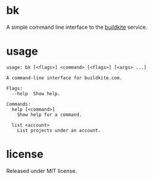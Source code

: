 # bk

A simple command line interface to the [buildkite](http://buildkite.com) service.

# usage

```
usage: bk [<flags>] <command> [<flags>] [<args> ...]

A command-line interface for buildkite.com.

Flags:
  --help  Show help.

Commands:
  help [<command>]
    Show help for a command.

  list <account>
    List projects under an account.

```

# license

Released under MIT license.